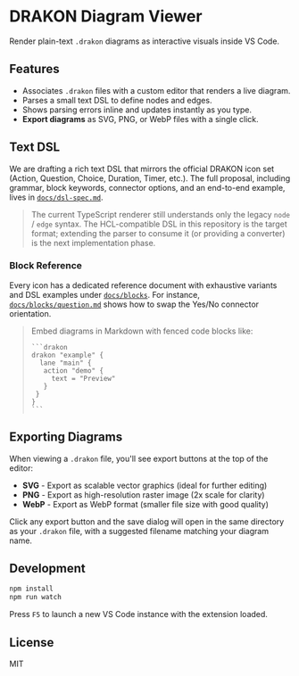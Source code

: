 # DRAKON Diagram Viewer

Render plain-text `.drakon` diagrams as interactive visuals inside VS Code.

## Features

- Associates `.drakon` files with a custom editor that renders a live diagram.
- Parses a small text DSL to define nodes and edges.
- Shows parsing errors inline and updates instantly as you type.
- **Export diagrams** as SVG, PNG, or WebP files with a single click.

## Text DSL

We are drafting a rich text DSL that mirrors the official DRAKON icon set (Action, Question, Choice, Duration, Timer, etc.). The full proposal, including grammar, block keywords, connector options, and an end-to-end example, lives in [`docs/dsl-spec.md`](docs/dsl-spec.md).

> The current TypeScript renderer still understands only the legacy `node` / `edge` syntax. The HCL-compatible DSL in this repository is the target format; extending the parser to consume it (or providing a converter) is the next implementation phase.

### Block Reference

Every icon has a dedicated reference document with exhaustive variants and DSL examples under [`docs/blocks`](docs/blocks). For instance, [`docs/blocks/question.md`](docs/blocks/question.md) shows how to swap the Yes/No connector orientation.

> Embed diagrams in Markdown with fenced code blocks like:
>
> ````
> ```drakon
> drakon "example" {
>   lane "main" {
>    action "demo" {
>      text = "Preview"
>    }
>  }
> }
> ```
> ````

## Exporting Diagrams

When viewing a `.drakon` file, you'll see export buttons at the top of the editor:

- **SVG** - Export as scalable vector graphics (ideal for further editing)
- **PNG** - Export as high-resolution raster image (2x scale for clarity)
- **WebP** - Export as WebP format (smaller file size with good quality)

Click any export button and the save dialog will open in the same directory as your `.drakon` file, with a suggested filename matching your diagram name.

## Development

```bash
npm install
npm run watch
```

Press `F5` to launch a new VS Code instance with the extension loaded.

## License

MIT
